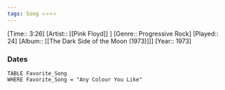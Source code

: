 ```yaml
---
tags: Song ⭐⭐⭐⭐ 
---
```

[Time:: 3:26]
[Artist:: [[Pink Floyd]] ]
[Genre:: Progressive Rock]
[Played:: 24]
[Album:: [[The Dark Side of the Moon (1973)]]]
[Year:: 1973]
### Dates
````dataview
TABLE Favorite_Song
WHERE Favorite_Song = "Any Colour You Like"
````